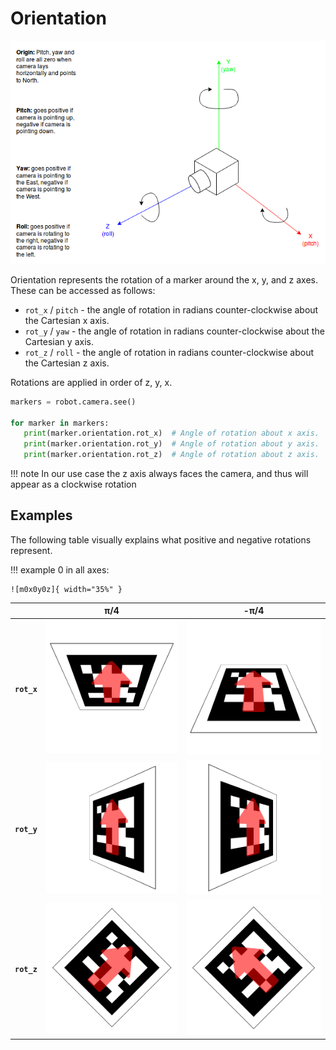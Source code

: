 # Orientation

![Yaw Pitch and Roll (Image source: Peking University)](../../assets/img/api/vision/yawpitchroll.png)

Orientation represents the rotation of a marker around the x, y, and z axes. These can be accessed as follows:

* `rot_x` / `pitch` - the angle of rotation in radians counter-clockwise about the Cartesian x axis.
* `rot_y` / `yaw` - the angle of rotation in radians counter-clockwise about the Cartesian y axis.
* `rot_z` / `roll` - the angle of rotation in radians counter-clockwise about the Cartesian z axis.

Rotations are applied in order of z, y, x.

```python
markers = robot.camera.see()

for marker in markers:
   print(marker.orientation.rot_x)  # Angle of rotation about x axis.
   print(marker.orientation.rot_y)  # Angle of rotation about y axis.
   print(marker.orientation.rot_z)  # Angle of rotation about z axis.
```

!!! note
    In our use case the z axis always faces the camera, and thus will appear as a clockwise rotation

## Examples

The following table visually explains what positive and negative rotations represent.

!!! example
    0 in all axes:

    ![m0x0y0z]{ width="35%" }

|  | π/4 | -π/4 |
|---:|:---:|:---:|
| **`rot_x`** | ![m45x0y0z] | ![m-45x0y0z] |
| **`rot_y`** | ![m0x45y0z] | ![m0x-45y0z] |
| **`rot_z`** | ![m0x0y45z] | ![m0x0y-45z] |

[m0x0y0z]: ../../assets/img/api/vision/m0x0y0z.png
[m-45x0y0z]: ../../assets/img/api/vision/m-45x0y0z.png
[m0x-45y0z]: ../../assets/img/api/vision/m0x-45y0z.png
[m0x0y-45z]: ../../assets/img/api/vision/m0x0y-45z.png
[m0x0y0z]: ../../assets/img/api/vision/m0x0y0z.png
[m0x0y45z]: ../../assets/img/api/vision/m0x0y45z.png
[m0x45y0z]: ../../assets/img/api/vision/m0x45y0z.png
[m45x0y0z]: ../../assets/img/api/vision/m45x0y0z.png
